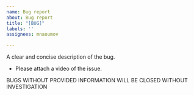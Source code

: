 ```yaml
---
name: Bug report
about: Bug report
title: "[BUG]"
labels: ''
assignees: mnaoumov

---
```


A clear and concise description of the bug.

- Please attach a video of the issue.

BUGS WITHOUT PROVIDED INFORMATION WILL BE CLOSED WITHOUT INVESTIGATION
